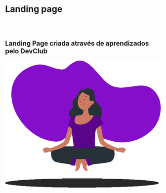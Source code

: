<h1>Landing page</h1>
<br>
<br>
<h2>Landing Page criada através de aprendizados pelo DevClub</h2>
<img src="https://github.com/Ravel03/landing-page/blob/main/components/images/mulherroxa.png?raw=true" />
